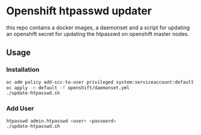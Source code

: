 # Openshift htpasswd updater

this repo contains a docker images, a daemonset and a script for updating an
openshift secret for updating the htpasswd on openshift master nodes.

## Usage

### Installation

```bash
oc adm policy add-scc-to-user privileged system:serviceaccount:default:htpasswd-updater --as system:admin
oc apply -n default -f openshift/daemonset.yml
./update-htpasswd.sh
```

### Add User

```bash
htpasswd admin.htpasswd <user> <password>
./update-htpasswd.sh
```

